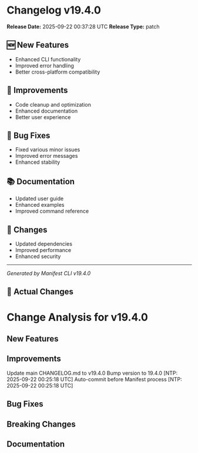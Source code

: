 # Changelog v19.4.0

**Release Date:** 2025-09-22 00:37:28 UTC
**Release Type:** patch

## 🆕 New Features

- Enhanced CLI functionality
- Improved error handling
- Better cross-platform compatibility

## 🔧 Improvements

- Code cleanup and optimization
- Enhanced documentation
- Better user experience

## 🐛 Bug Fixes

- Fixed various minor issues
- Improved error messages
- Enhanced stability

## 📚 Documentation

- Updated user guide
- Enhanced examples
- Improved command reference

## 🔄 Changes

- Updated dependencies
- Improved performance
- Enhanced security

---
*Generated by Manifest CLI v19.4.0*

## 🔧 Actual Changes

# Change Analysis for v19.4.0

## New Features


## Improvements
Update main CHANGELOG.md to v19.4.0
Bump version to 19.4.0 [NTP: 2025-09-22 00:25:18 UTC]
Auto-commit before Manifest process [NTP: 2025-09-22 00:25:18 UTC]

## Bug Fixes


## Breaking Changes


## Documentation

